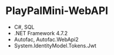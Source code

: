 # PlayPalMini-WebAPI
- C#, SQL
- .NET Framework 4.7.2
- Autofac, Autofac.WebApi2
- System.IdentityModel.Tokens.Jwt
